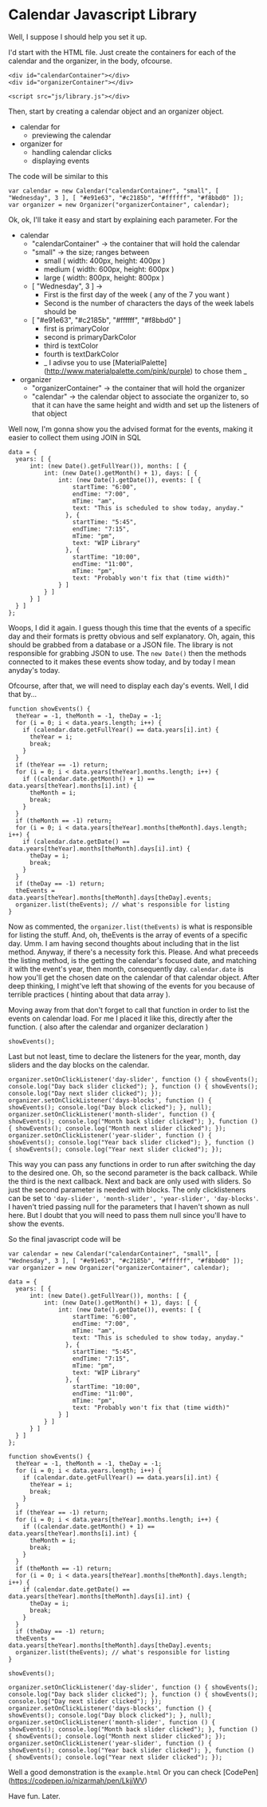 # Calendar Javascript Library

Well, I suppose I should help you set it up.

I'd start with the HTML file.
Just create the containers for each of the calendar and the organizer, in the body, ofcourse.
```
<div id="calendarContainer"></div>
<div id="organizerContainer"></div>

<script src="js/library.js"></div>
```

Then, start by creating a calendar object and an organizer object.
  * calendar for 
    - previewing the calendar
  * organizer for
    - handling calendar clicks
    - displaying events

The code will be similar to this
```
var calendar = new Calendar("calendarContainer", "small", [ "Wednesday", 3 ], [ "#e91e63", "#c2185b", "#ffffff", "#f8bbd0" ]);
var organizer = new Organizer("organizerContainer", calendar);
```
Ok, ok, I'll take it easy and start by explaining each parameter. For the
  * calendar
    - "calendarContainer" -> the container that will hold the calendar
    - "small" -> the size; ranges between
      * small ( width: 400px, height: 400px )
      * medium ( width: 600px, height: 600px )
      * large ( width: 800px, height: 800px )
    - [ "Wednesday", 3 ] -> 
      * First is the first day of the week ( any of the 7 you want )
      * Second is the number of characters the days of the week labels should be
    - [ "#e91e63", "#c2185b", "#ffffff", "#f8bbd0" ]
      * first is primaryColor
      * second is primaryDarkColor
      * third is textColor
      * fourth is textDarkColor
      * _ I adivse you to use [MaterialPalette] (http://www.materialpalette.com/pink/purple) to chose them _
  * organizer
    - "organizerContainer" -> the container that will hold the organizer
    - "calendar" -> the calendar object to associate the organizer to, so that it can have the same height and width and set up the listeners of that object

Well now, I'm gonna show you the advised format for the events, making it easier to collect them using JOIN in SQL
```
data = {
  years: [ {
      int: (new Date().getFullYear()), months: [ {
          int: (new Date().getMonth() + 1), days: [ {
              int: (new Date().getDate()), events: [ {
                  startTime: "6:00",
                  endTime: "7:00",
                  mTime: "am",
                  text: "This is scheduled to show today, anyday."
                }, {
                  startTime: "5:45",
                  endTime: "7:15",
                  mTime: "pm",
                  text: "WIP Library"
                }, {
                  startTime: "10:00",
                  endTime: "11:00",
                  mTime: "pm",
                  text: "Probably won't fix that (time width)"
              } ] 
          } ] 
      } ]
  } ] 
};
```
Woops, I did it again. I guess though this time that the events of a specific day and their formats is pretty obvious and self explanatory.
Oh, again, this should be grabbed from a database or a JSON file. The library is not responsible for grabbing JSON to use.
The ```new Date()``` then the methods connected to it makes these events show today, and by today I mean anyday's today.

Ofcourse, after that, we will need to display each day's events.
Well, I did that by...
```
function showEvents() {
  theYear = -1, theMonth = -1, theDay = -1;
  for (i = 0; i < data.years.length; i++) {
    if (calendar.date.getFullYear() == data.years[i].int) {
      theYear = i;
      break;
    }
  }
  if (theYear == -1) return;
  for (i = 0; i < data.years[theYear].months.length; i++) {
    if ((calendar.date.getMonth() + 1) == data.years[theYear].months[i].int) {
      theMonth = i;
      break;
    }
  }
  if (theMonth == -1) return;
  for (i = 0; i < data.years[theYear].months[theMonth].days.length; i++) {
    if (calendar.date.getDate() == data.years[theYear].months[theMonth].days[i].int) {
      theDay = i;
      break;
    }
  }
  if (theDay == -1) return;
  theEvents = data.years[theYear].months[theMonth].days[theDay].events;  
  organizer.list(theEvents); // what's responsible for listing
}
```
Now as commented, the ```organizer.list(theEvents)``` is what is responsible for listing the stuff. And, oh, theEvents is the array of events of a specific day.
Umm. I am having second thoughts about including that in the list method. Anyway, if there's a necessity fork this. Please.
And what preceeds the listing method, is the getting the calendar's focused date, and matching it with the event's year, then month, consequently day.
```calendar.date``` is how you'll get the chosen date on the calendar of that calendar object.
After deep thinking, I might've left that showing of the events for you because of terrible practices ( hinting about that data array ).

Moving away from that don't forget to call that function in order to list the events on calendar load.
For me I placed it like this, directly after the function. ( also after the calendar and organizer declaration )
```
showEvents();
```

Last but not least, time to declare the listeners for the year, month, day sliders and the day blocks on the calendar.
```
organizer.setOnClickListener('day-slider', function () { showEvents(); console.log("Day back slider clicked"); }, function () { showEvents(); console.log("Day next slider clicked"); });
organizer.setOnClickListener('days-blocks', function () { showEvents(); console.log("Day block clicked"); }, null);
organizer.setOnClickListener('month-slider', function () { showEvents(); console.log("Month back slider clicked"); }, function () { showEvents(); console.log("Month next slider clicked"); });
organizer.setOnClickListener('year-slider', function () { showEvents(); console.log("Year back slider clicked"); }, function () { showEvents(); console.log("Year next slider clicked"); });
```
This way you can pass any functions in order to run after switching the day to the desired one.
Oh, so the second parameter is the back callback. While the third is the next callback.
Next and back are only used with sliders. So just the second parameter is needed with blocks.
The only clicklisteners can be set to ```'day-slider', 'month-slider', 'year-slider', 'day-blocks'```.
I haven't tried passing null for the parameters that I haven't shown as null here. But I doubt that you will need to pass them null since you'll have to show the events.

So the final javascript code will be
```
var calendar = new Calendar("calendarContainer", "small", [ "Wednesday", 3 ], [ "#e91e63", "#c2185b", "#ffffff", "#f8bbd0" ]);
var organizer = new Organizer("organizerContainer", calendar);

data = {
  years: [ {
      int: (new Date().getFullYear()), months: [ {
          int: (new Date().getMonth() + 1), days: [ {
              int: (new Date().getDate()), events: [ {
                  startTime: "6:00",
                  endTime: "7:00",
                  mTime: "am",
                  text: "This is scheduled to show today, anyday."
                }, {
                  startTime: "5:45",
                  endTime: "7:15",
                  mTime: "pm",
                  text: "WIP Library"
                }, {
                  startTime: "10:00",
                  endTime: "11:00",
                  mTime: "pm",
                  text: "Probably won't fix that (time width)"
              } ] 
          } ] 
      } ]
  } ] 
};

function showEvents() {
  theYear = -1, theMonth = -1, theDay = -1;
  for (i = 0; i < data.years.length; i++) {
    if (calendar.date.getFullYear() == data.years[i].int) {
      theYear = i;
      break;
    }
  }
  if (theYear == -1) return;
  for (i = 0; i < data.years[theYear].months.length; i++) {
    if ((calendar.date.getMonth() + 1) == data.years[theYear].months[i].int) {
      theMonth = i;
      break;
    }
  }
  if (theMonth == -1) return;
  for (i = 0; i < data.years[theYear].months[theMonth].days.length; i++) {
    if (calendar.date.getDate() == data.years[theYear].months[theMonth].days[i].int) {
      theDay = i;
      break;
    }
  }
  if (theDay == -1) return;
  theEvents = data.years[theYear].months[theMonth].days[theDay].events;  
  organizer.list(theEvents); // what's responsible for listing
}

showEvents();

organizer.setOnClickListener('day-slider', function () { showEvents(); console.log("Day back slider clicked"); }, function () { showEvents(); console.log("Day next slider clicked"); });
organizer.setOnClickListener('days-blocks', function () { showEvents(); console.log("Day block clicked"); }, null);
organizer.setOnClickListener('month-slider', function () { showEvents(); console.log("Month back slider clicked"); }, function () { showEvents(); console.log("Month next slider clicked"); });
organizer.setOnClickListener('year-slider', function () { showEvents(); console.log("Year back slider clicked"); }, function () { showEvents(); console.log("Year next slider clicked"); });
```

Well a good demonstration is the ```example.html```
Or you can check [CodePen] (https://codepen.io/nizarmah/pen/LkjjWV)

Have fun. Later.
